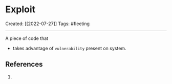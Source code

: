 

# Exploit
Created:  [[2022-07-27]]
Tags: #fleeting 

---
A piece of code that 
- takes advantage of `vulnerability` present on system.












## References
1. 